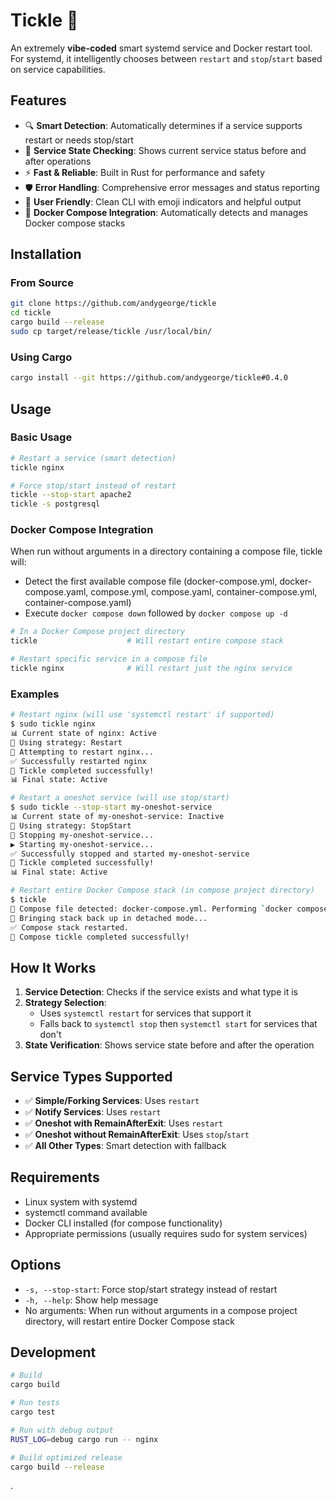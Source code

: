 # Tickle 🎯

An extremely **vibe-coded** smart systemd service and Docker restart tool. For systemd, it intelligently chooses between `restart` and `stop`/`start` based on service capabilities.

## Features

- 🔍 **Smart Detection**: Automatically determines if a service supports restart or needs stop/start
- 🎯 **Service State Checking**: Shows current service status before and after operations
- ⚡ **Fast & Reliable**: Built in Rust for performance and safety
- 🛡️ **Error Handling**: Comprehensive error messages and status reporting
- 🎨 **User Friendly**: Clean CLI with emoji indicators and helpful output
- 🐳 **Docker Compose Integration**: Automatically detects and manages Docker compose stacks

## Installation

### From Source
```bash
git clone https://github.com/andygeorge/tickle
cd tickle
cargo build --release
sudo cp target/release/tickle /usr/local/bin/
```

### Using Cargo
```bash
cargo install --git https://github.com/andygeorge/tickle#0.4.0
```

## Usage

### Basic Usage
```bash
# Restart a service (smart detection)
tickle nginx

# Force stop/start instead of restart
tickle --stop-start apache2
tickle -s postgresql
```

### Docker Compose Integration
When run without arguments in a directory containing a compose file, tickle will:
- Detect the first available compose file (docker-compose.yml, docker-compose.yaml, compose.yml, compose.yaml, container-compose.yml, container-compose.yaml)
- Execute `docker compose down` followed by `docker compose up -d`

```bash
# In a Docker Compose project directory
tickle                    # Will restart entire compose stack

# Restart specific service in a compose file
tickle nginx              # Will restart just the nginx service
```

### Examples
```bash
# Restart nginx (will use 'systemctl restart' if supported)
$ sudo tickle nginx
📊 Current state of nginx: Active
🎯 Using strategy: Restart
🔄 Attempting to restart nginx...
✅ Successfully restarted nginx
🎉 Tickle completed successfully!
📊 Final state: Active

# Restart a oneshot service (will use stop/start)
$ sudo tickle --stop-start my-oneshot-service
📊 Current state of my-oneshot-service: Inactive
🎯 Using strategy: StopStart
🛑 Stopping my-oneshot-service...
▶️ Starting my-oneshot-service...
✅ Successfully stopped and started my-oneshot-service
🎉 Tickle completed successfully!
📊 Final state: Active

# Restart entire Docker Compose stack (in compose project directory)
$ tickle
🐳 Compose file detected: docker-compose.yml. Performing `docker compose down`...
🚀 Bringing stack back up in detached mode...
✅ Compose stack restarted.
🎉 Compose tickle completed successfully!
```

## How It Works

1. **Service Detection**: Checks if the service exists and what type it is
2. **Strategy Selection**: 
   - Uses `systemctl restart` for services that support it
   - Falls back to `systemctl stop` then `systemctl start` for services that don't
3. **State Verification**: Shows service state before and after the operation

## Service Types Supported

- ✅ **Simple/Forking Services**: Uses `restart`
- ✅ **Notify Services**: Uses `restart` 
- ✅ **Oneshot with RemainAfterExit**: Uses `restart`
- ✅ **Oneshot without RemainAfterExit**: Uses `stop`/`start`
- ✅ **All Other Types**: Smart detection with fallback

## Requirements

- Linux system with systemd
- systemctl command available
- Docker CLI installed (for compose functionality)
- Appropriate permissions (usually requires sudo for system services)

## Options

- `-s, --stop-start`: Force stop/start strategy instead of restart
- `-h, --help`: Show help message
- No arguments: When run without arguments in a compose project directory, will restart entire Docker Compose stack

## Development

```bash
# Build
cargo build

# Run tests
cargo test

# Run with debug output
RUST_LOG=debug cargo run -- nginx

# Build optimized release
cargo build --release
```

.
